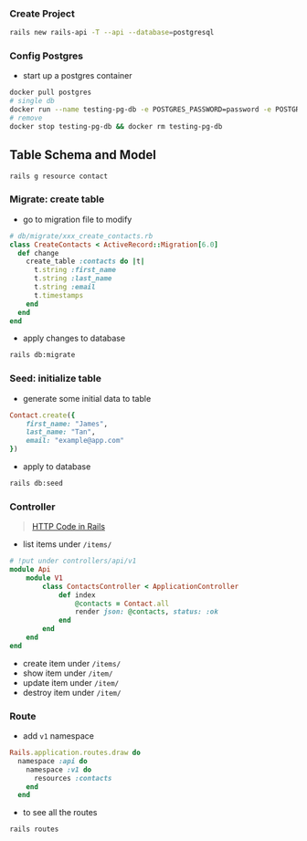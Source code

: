 ### Create Project
```sh
rails new rails-api -T --api --database=postgresql
```

### Config Postgres
- start up a postgres container
```sh
docker pull postgres
# single db
docker run --name testing-pg-db -e POSTGRES_PASSWORD=password -e POSTGRES_DB=ebdb -e POSTGRES_USER=postgres -d -p 5432:5432 postgres
# remove
docker stop testing-pg-db && docker rm testing-pg-db
```

## Table Schema and Model
```sh
rails g resource contact
```
### Migrate: create table
- go to migration file to modify
```ruby
# db/migrate/xxx_create_contacts.rb
class CreateContacts < ActiveRecord::Migration[6.0]
  def change
    create_table :contacts do |t|
      t.string :first_name
      t.string :last_name
      t.string :email
      t.timestamps
    end
  end 
end
```
- apply changes to database
```sh
rails db:migrate
```

### Seed: initialize table
- generate some initial data to table
```ruby
Contact.create({
    first_name: "James",
    last_name: "Tan",
    email: "example@app.com"
})
```
- apply to database
```sh
rails db:seed
```

### Controller
> [HTTP Code in Rails](http://www.railsstatuscodes.com/)
- list items under `/items/`
```ruby
# !put under controllers/api/v1
module Api
    module V1
        class ContactsController < ApplicationController
            def index
                @contacts = Contact.all
                render json: @contacts, status: :ok
            end
        end
    end
end
```
- create item under `/items/`
- show item under `/item/`
- update item under `/item/`
- destroy item under `/item/`

### Route
- add `v1` namespace
```ruby
Rails.application.routes.draw do
  namespace :api do
    namespace :v1 do
      resources :contacts
    end
  end
```
- to see all the routes
```sh
rails routes
```